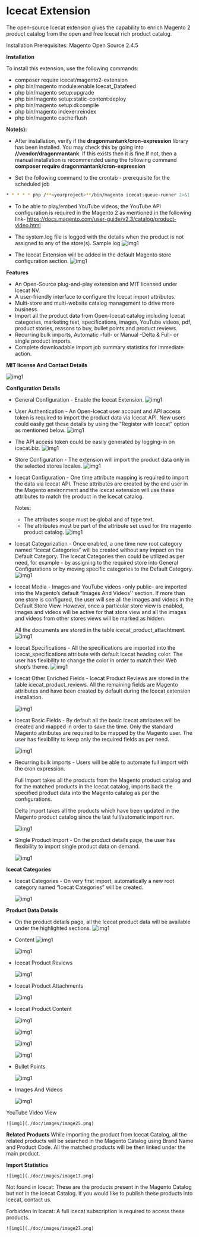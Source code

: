 # Icecat Extension

The open-source Icecat extension gives the capability to enrich Magento 2 product catalog from the open and free Icecat rich product catalog.

Installation Prerequisites: Magento Open Source 2.4.5


**Installation**

To install this extension, use the following commands:
- composer require icecat/magento2-extension
- php bin/magento module:enable Icecat_Datafeed
- php bin/magento setup:upgrade
- php bin/magento setup:static-content:deploy
- php bin/magento setup:di:compile
- php bin/magento indexer:reindex
- php bin/magento cache:flush

**Note(s):**

- After installation, verify if the **dragonmantank/cron-expression** library has been installed. You may check this by going into **/<yourproject>/vendor/dragonmantank**. If this exists then it is fine.If not, then a manual installation is recommended using the following command **composer require dragonmantank/cron-expression**

- Set the following command to the crontab - prerequisite for the scheduled job
 ```bash
* * * * * php /**<yourproject>**/bin/magento icecat:queue-runner 2>&1 | grep -v "Icecat Cron" >> /**<yourproject>**/var/log/icecat.cron.log
```

- To be able to play/embed YouTube videos, the YouTube API configuration is required in the Magento 2 as mentioned in the following link- https://docs.magento.com/user-guide/v2.3/catalog/product-video.html 

- The system.log file is logged with the details when the product is not assigned to any of the store(s). Sample log
![img1](./doc/images/image14.png)

- The Icecat Extension will be added in the default Magento store configuration section.
![img1](./doc/images/image16.png)

**Features**
- An Open-Source plug-and-play extension and MIT licensed under Icecat NV.
- A user-friendly interface to configure the Icecat import attributes.
- Multi-store and multi-website catalog management to drive more business.
- Import all the product data from Open-Icecat catalog including Icecat categories, marketing text, specifications, images, YouTube videos, pdf, product stories, reasons to buy, bullet points and product reviews.
- Recurring bulk imports, Automatic -full- or Manual -Delta & Full- or single product imports.
- Complete downloadable import job summary statistics for immediate action.

**MIT license And Contact Details**

![img1](./doc/images/image19.png)

**Configuration Details**
- General Configuration - Enable the Icecat Extension.
![img1](./doc/images/image15.png)

- User Authentication - An Open-Icecat user account and API access token is required to import the product data via Icecat API. New users could easily get these details by using the “Register with Icecat” option as mentioned below. 
![img1](./doc/images/image8.png)

- The API access token could be easily generated by logging-in on icecat.biz.
![img1](./doc/images/image6.png)

- Store Configuration - The extension will import the product data only in the selected stores locales.
![img1](./doc/images/image26.png)

- Icecat Configuration - One time attribute mapping is required to import the data via Icecat API. These attributes are created by the end user in the Magento environment and the icecat extension will use these attributes to match the product in the Icecat catalog.

    Notes:
    - The attributes scope must be global and of type text.
    - The attributes must be part of the attribute set used for the magento product catalog.
![img1](./doc/images/image29.png)

- Icecat Categorization - Once enabled, a one time new root category named “Icecat Categories” will be created without any impact on the Default Category. The Icecat Categories then could be utilized as per need, for example - by assigning to the required store into General Configurations or by moving specific categories to the Default Category.
![img1](./doc/images/image15.png)

- Icecat Media - Images and YouTube videos -only public- are imported into the Magento’s default “Images And Videos'' section. If more than one store is configured, the user will see all the images and videos in the Default Store View.  However, once a particular store view is enabled, images and videos will be active for that store view and all the images and videos from other stores views will be marked as hidden. 

    All the documents are stored in the table icecat_product_attachtment.
![img1](./doc/images/image30.png)

- Icecat Specifications - All the specifications are imported into the icecat_specifications attribute with default Icecat heading color. The user has flexibility to change the color in order to match their Web shop’s theme.
![img1](./doc/images/image18.png)

- Icecat Other Enriched Fields - Icecat Product Reviews are stored in the table icecat_product_reviews. All the remaining fields are Magento attributes and have been created by default during the Icecat extension installation.

    ![img1](./doc/images/image23.png)

- Icecat Basic Fields - By default all the basic Icecat attributes will be created and mapped in order to save the time. Only the standard Magento attributes are required to be mapped by the Magento user. The user has flexibility to keep only the required fields as per need.

    ![img1](./doc/images/image11.png)

- Recurring bulk imports - Users will be able to automate full import with the cron expression.
    
    Full Import takes all the products from the Magento product catalog and for the matched products in the Icecat catalog, imports back the specified product data into the Magento catalog as per the configurations.
    
    Delta Import takes all the products which have been updated in the Magento product catalog since the last full/automatic import run.

    ![img1](./doc/images/image28.png)

- Single Product Import - On the product details page, the user has flexibility to import single product data on    demand.

    ![img1](./doc/images/image2.png)

**Icecat Categories**

- Icecat Categories - On very first import, automatically a new root category named “Icecat Categories” will be created.

    ![img1](./doc/images/image24.png)

**Product Data Details**
- On the product details page, all the Icecat product data will be available under the highlighted sections.
    ![img1](./doc/images/image10.png)

- Content
    ![img1](./doc/images/image12.png)

    ![img1](./doc/images/image1.png)

- Icecat Product Reviews

    ![img1](./doc/images/image3.png)

- Icecat Product Attachments

    ![img1](./doc/images/image9.png)

- Icecat Product Content

    ![img1](./doc/images/image21.png)

    ![img1](./doc/images/image7.png)

    ![img1](./doc/images/image5.png)

    ![img1](./doc/images/image4.png)

- Bullet Points

    ![img1](./doc/images/image22.png)

- Images And Videos

    ![img1](./doc/images/image13.png)

YouTube Video View

    ![img1](./doc/images/image25.png)

**Related Products**
While importing the product from Icecat Catalog, all the related products will be searched in the Magento Catalog using Brand Name and Product Code. All the matched products will be then linked under the main product.

**Import Statistics**

    ![img1](./doc/images/image17.png)

Not found in Icecat: These are the products present in the Magento Catalog but not in the Icecat Catalog. If you would like to publish these products into Icecat, contact us.
 
Forbidden in Icecat: A full icecat subscription is required to access these products.

    ![img1](./doc/images/image27.png)
